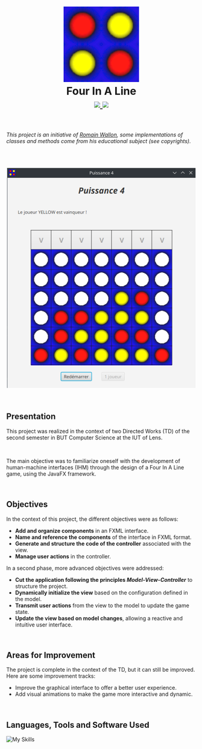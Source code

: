 <h1 align="center">
  <br>
  <img src="https://github.com/axelriv62/four-in-a-line/blob/main/src/main/resources/icon.png" width="200">
  <br>
  <b>Four In A Line</b>
  <br>
  <a href="https://github.com/axelriv62/four-in-a-line/blob/main/README.md">
    <img src="https://img.shields.io/badge/README-FR-blue">
  </a>
  <a href="https://github.com/axelriv62/four-in-a-line/blob/main/README-EN.md">
    <img src="https://img.shields.io/badge/README-EN-blue">
  </a>
</h1>

<br>

###### *This project is an initiative of [Romain Wallon](https://github.com/romainwallon), some implementations of classes and methods come from his educational subject (see copyrights).*

<br>

<p align="center">
  <img src="https://github.com/axelriv62/four-in-a-line/blob/main/src/main/resources/screenshot.png" width="500">
</p>

<br>

## Presentation

This project was realized in the context of two Directed Works (TD) of the second semester in BUT Computer Science at the IUT of Lens.

<br>

The main objective was to familiarize oneself with the development of human-machine interfaces (IHM) through the design of a Four In A Line game, using the JavaFX framework.

<br>

## Objectives

In the context of this project, the different objectives were as follows:

- **Add and organize components** in an FXML interface.
- **Name and reference the components** of the interface in FXML format.
- **Generate and structure the code of the controller** associated with the view.
- **Manage user actions** in the controller.

In a second phase, more advanced objectives were addressed:

- __Cut the application following the principles *Model-View-Controller*__ to structure the project.
- **Dynamically initialize the view** based on the configuration defined in the model.
- **Transmit user actions** from the view to the model to update the game state.
- **Update the view based on model changes**, allowing a reactive and intuitive user interface.

<br>

## Areas for Improvement
The project is complete in the context of the TD, but it can still be improved. Here are some improvement tracks:

+ Improve the graphical interface to offer a better user experience.
+ Add visual animations to make the game more interactive and dynamic.

<br>

## Languages, Tools and Software Used

![My Skills](https://go-skill-icons.vercel.app/api/icons?i=java,gradle&theme=dark)
